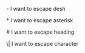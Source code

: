\- I want to escape desh

\* I want to escape asterisk

\# I want to escape heading

\\| I want to escape character